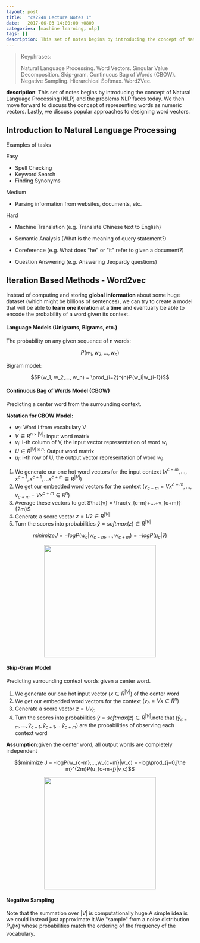 ```yaml
---
layout: post
title:  "cs224n Lecture Notes 1"
date:   2017-06-03 14:00:00 +0800
categories: [machine learning, nlp]
tags: []
description: This set of notes begins by introducing the concept of Natural Language Processing (NLP) and the problems NLP faces today. We then move forward to discuss the concept of representing words as numeric vectors. Lastly, we discuss popular approaches to designing word vectors.
---
```


> Keyphrases: 
> 
> Natural Language Processing. Word Vectors. Singular Value Decomposition. Skip-gram. Continuous Bag of Words (CBOW). Negative Sampling. Hierarchical Softmax. Word2Vec.

**description**: 
This set of notes begins by introducing the concept of Natural Language Processing (NLP) and the problems NLP faces today. We then move forward to discuss the concept of representing words as numeric vectors. Lastly, we discuss popular approaches to designing word vectors.

## Introduction to Natural Language Processing

Examples of tasks

Easy

- Spell Checking
- Keyword Search
- Finding Synonyms

Medium

- Parsing information from websites, documents, etc.

Hard

- Machine Translation (e.g. Translate Chinese text to English)

- Semantic Analysis (What is the meaning of query statement?)

- Coreference (e.g. What does "he" or "it" refer to given a document?)

- Question Answering (e.g. Answering Jeopardy questions)

## Iteration Based Methods - Word2vec

Instead of computing and storing **global information** about some huge dataset (which might be billions of sentences), we can try to create a model that will be able to **learn one iteration at a time** and eventually be able to encode the probability of a word given its context.

#### Language Models (Unigrams, Bigrams, etc.)

The probability on any given sequence of n words:

$$P(w_1, w_2,..., w_n)$$

Bigram model:

$$P(w_1, w_2,..., w_n) = \prod_{i=2}^{n}P(w_i|w_{i-1})$$

#### Continuous Bag of Words Model (CBOW)

Predicting a center word from the surrounding context.

**Notation for CBOW Model:**

- $w_i$: Word i from vocabulary V
- $V\in R^{n\times|V|}$: Input word matrix
- $v_i$: i-th column of V, the input vector representation of word $w_i$
- $U\in R^{|V|\times n}$: Output word matrix
- $u_i$: i-th row of U, the output vector representation of word $w_i$

1. We generate our one hot word vectors for the input context $(x^{c-m},...,x^{c-1},x^{c+1},...x^{c+m} \in R^{|V|})$
1. We get our embedded word vectors for the context $(v_{c-m}=Vx^{c-m},...,v_{c+m}=Vx^{c+m} \in R^{n})$
1. Average these vectors to get $\hat{v} = \frac{v_{c-m}+...+v_{c+m}}{2m}$
1. Generate a score vector $z=U\hat{v}\in R^{|V|}$
1. Turn the scores into probabilities $\hat{y}=softmax(z)\in R^{|V|}$

$$minimize J = -logP(w_c|w_{c-m},...,w_{c+m}) = -logP(u_c|\hat{v})$$

<center>
<img src="{{ site.baseurl }}/assets/pic/10_01.png" height="300px" >
</center>

#### Skip-Gram Model

Predicting surrounding context words given a center word.

1. We generate our one hot input vector $(x \in R^{|V|})$ of the center word
1. We get our embedded word vectors for the context $(v_c=Vx \in R^{n})$
1. Generate a score vector $z=Uv_c$
1. Turn the scores into probabilities $\hat{y}=softmax(z)\in R^{|V|}$.note that $(\hat{y}_{c-m},...,\hat{y}_{c-1},\hat{y}_{c+1},...\hat{y}_{c+m})$ are the probabilities of observing each context word

**Assumption**:given the center word, all output words are completely independent

$$minimize J = -logP(w_{c-m},...,w_{c+m}|w_c) = -log\prod_{j=0,j\ne m}^{2m}P(u_{c-m+j}|v_c)$$

<center>
<img src="{{ site.baseurl }}/assets/pic/10_02.png" height="300px" >
</center>

#### Negative Sampling

Note that the summation over $|V|$ is computationally huge.A simple idea is we could instead just approximate it.We "sample" from a noise distribution $P_n(w)$ whose probabilities match the ordering of the frequency of the vocabulary.


